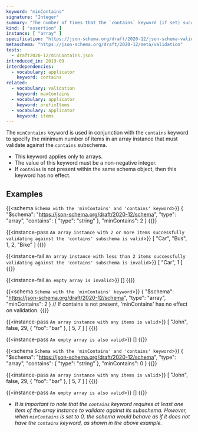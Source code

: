 ```yaml
---
keyword: "minContains"
signature: "Integer"
summary: "The number of times that the `contains` keyword (if set) successfully validates against the instance must be greater than or equal to the given integer."
kind: [ "assertion" ]
instance: [ "array" ]
specification: "https://json-schema.org/draft/2020-12/json-schema-validation.html#section-6.4.5"
metaschema: "https://json-schema.org/draft/2020-12/meta/validation"
tests:
  - draft2020-12/minContains.json
introduced_in: 2019-09
interdependencies:
  - vocabulary: applicator
    keyword: contains
related:
  - vocabulary: validation
    keyword: maxContains
  - vocabulary: applicator
    keyword: prefixItems
  - vocabulary: applicator
    keyword: items
---
```


The `minContains` keyword is used in conjunction with the `contains` keyword to specify the minimum number of items in an array instance that must validate against the `contains` subschema.
* This keyword applies only to arrays.
* The value of this keyword must be a non-negative integer.
* If `contains` is not present within the same schema object, then this keyword has no effect.

## Examples

{{<schema `Schema with the 'minContains' and 'contains' keyword`>}}
{
  "$schema": "https://json-schema.org/draft/2020-12/schema",
  "type": "array",
  "contains": { "type": "string" },
  "minContains": 2
}
{{</schema>}}

{{<instance-pass `An array instance with 2 or more items successfully validating against the 'contains' subschema is valid`>}}
[ "Car", "Bus", 1, 2, "Bike" ]
{{</instance-pass>}}

{{<instance-fail `An array instance with less than 2 items successfully validating against the 'contains' subschema is invalid`>}}
[ "Car", 1 ]
{{</instance-fail>}}

{{<instance-fail `An empty array is invalid`>}}
[]
{{</instance-fail>}}

{{<schema `Schema with the 'minContains' keyword`>}}
{
  "$schema": "https://json-schema.org/draft/2020-12/schema",
  "type": "array",
  "minContains": 2
}
// If contains is not present, 'minContains' has no effect on validation.
{{</schema>}}

{{<instance-pass `An array instance with any items is valid`>}}
[ "John", false, 29, { "foo": "bar" }, [ 5, 7 ] ]
{{</instance-pass>}}

{{<instance-pass `An empty array is also valid`>}}
[]
{{</instance-pass>}}

{{<schema `Schema with the 'minContains' and 'contains' keyword`>}}
{
  "$schema": "https://json-schema.org/draft/2020-12/schema",
  "type": "array",
  "contains": { "type": "string" },
  "minContains": 0
}
{{</schema>}}

{{<instance-pass `An array instance with any items is valid`>}}
[ "John", false, 29, { "foo": "bar" }, [ 5, 7 ] ]
{{</instance-pass>}}

{{<instance-pass `An empty array is also valid`>}}
[]
{{</instance-pass>}}
* _It is important to note that the `contains` keyword requires at least one item of the array instance to validate against its subschema. However, when `minContains` is set to 0, the schema would behave as if it does not have the `contains` keyword, as shown in the above example._
